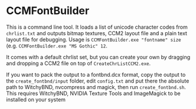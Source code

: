 # CCMFontBuilder
 This is a command line tool. It loads a list of unicode character codes from `chrlist.txt` and outputs bitmap textures, CCM2 layout file and a plain text layout file for debugging. Usage is `CCMFontBuilder.exe "fontname" size` (e.g. `CCMFontBuilder.exe "MS Gothic" 12`.
 
 It comes with a default chrlist set, but you can create your own by dragging and dropping a CCM2 file on top of `CreateChrListCCM2.exe`.

 If you want to pack the output to a fontbnd.dcx format, copy the output to the `create_fontbnd/input` folder, edit `config.txt` and put there the absolute path to WitchyBND, nvcompress and magick, then run `create_fontbnd.sh`. This requires WitchyBND, NVIDIA Texture Tools and ImageMagick to be installed on your system
